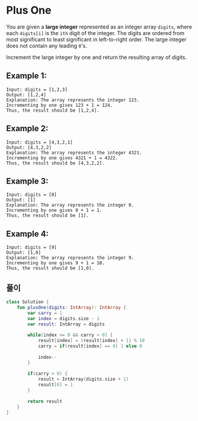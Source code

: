 # Plus One

You are given a **large integer** represented as an integer array `digits`, where each `digits[i]` is the `ith` digit of the integer. The digits are ordered from most significant to least significant in left-to-right order. The large integer does not contain any leading `0`'s.

Increment the large integer by one and return the resulting array of digits.

## Example 1:
```
Input: digits = [1,2,3]
Output: [1,2,4]
Explanation: The array represents the integer 123.
Incrementing by one gives 123 + 1 = 124.
Thus, the result should be [1,2,4].
```

## Example 2:
```
Input: digits = [4,3,2,1]
Output: [4,3,2,2]
Explanation: The array represents the integer 4321.
Incrementing by one gives 4321 + 1 = 4322.
Thus, the result should be [4,3,2,2].
```

## Example 3:
```
Input: digits = [0]
Output: [1]
Explanation: The array represents the integer 0.
Incrementing by one gives 0 + 1 = 1.
Thus, the result should be [1].
```

## Example 4:
```
Input: digits = [9]
Output: [1,0]
Explanation: The array represents the integer 9.
Incrementing by one gives 9 + 1 = 10.
Thus, the result should be [1,0].
```

## 풀이
```kotlin
class Solution {
    fun plusOne(digits: IntArray): IntArray {
        var carry = 1
        var index = digits.size - 1
        var result: IntArray = digits
        
        while(index >= 0 && carry > 0) {
            result[index] = (result[index] + 1) % 10
            carry = if(result[index] == 0) 1 else 0
            
            index--
        }
        
        if(carry > 0) {
            result = IntArray(digits.size + 1)
            result[0] = 1
        }
        
        return result
    }
}
```